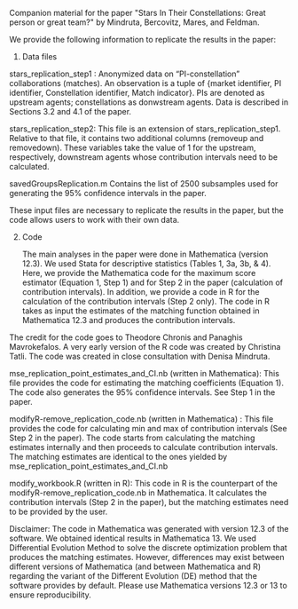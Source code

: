 Companion material for the paper "Stars In Their Constellations: Great person or great team?"
by Mindruta, Bercovitz, Mares, and Feldman.

We provide the following information to replicate the results in the paper: 
1.	Data files

stars_replication_step1	: Anonymized data on “PI-constellation” collaborations (matches). An observation is a tuple of {market identifier, PI identifier, Constellation identifier, Match indicator}. PIs are denoted as upstream agents; constellations as donwstream agents. Data is described in Sections 3.2 and 4.1 of the paper. 

stars_replication_step2: This file is an extension of stars_replication_step1. Relative to that file, it contains two additional columns (removeup and removedown). These variables take the value of 1 for the upstream, respectively, downstream agents whose contribution intervals need to be calculated. 

savedGroupsReplication.m Contains the list of 2500 subsamples used for generating the 95% confidence intervals in the paper. 

These input files are necessary to replicate the results in the paper, but the code allows users to work with their own data. 

2. Code
   
   The main analyses in the paper were done in Mathematica (version 12.3). We used Stata for descriptive statistics (Tables 1, 3a, 3b, & 4). Here, we provide the Mathematica code for the maximum score estimator (Equation 1, Step 1) and for Step 2 in the paper (calculation of contribution intervals).
   In addition, we provide a code in R for the calculation of the contribution intervals (Step 2 only). The code in R takes as input the estimates of the matching function obtained in Mathematica 12.3 and produces the contribution intervals.
      
The credit for the code goes to Theodore Chronis and Panaghis Mavrokefalos. A very early version of the R code was created by Christina Tatli. The code was created in close consultation with Denisa Mindruta.

mse_replication_point_estimates_and_CI.nb (written in Mathematica): This file provides the code for estimating the matching coefficients (Equation 1). The code also generates the 95% confidence intervals. See Step 1 in the paper. 

modifyR-remove_replication_code.nb (written in Mathematica) : This file provides the code for calculating min and max of contribution intervals (See Step 2 in the paper). The code starts from calculating the matching estimates internally and then proceeds to calculate contribution intervals. The matching estimates are identical to the ones yielded by mse_replication_point_estimates_and_CI.nb

modify_workbook.R (written in R): This code in R is the counterpart of the modifyR-remove_replication_code.nb in Mathematica. It calculates the contribution intervals (Step 2 in the paper), but the matching estimates need to be provided by the user. 

Disclaimer: The code in Mathematica was generated with version 12.3 of the software. We obtained identical results in Mathematica 13. We used Differential Evolution Method to solve the discrete optimization problem that produces the matching estimates. However, differences may exist between different versions of Mathematica (and between Mathematica and R) regarding the variant of the Different Evolution (DE) method that the software provides by default. Please use Mathematica versions 12.3 or 13 to ensure reproducibility. 
